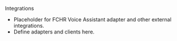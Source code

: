 Integrations

- Placeholder for FCHR Voice Assistant adapter and other external integrations.
- Define adapters and clients here.

